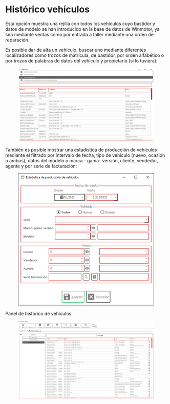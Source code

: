 # Histórico vehículos

Esta opción muestra una rejilla con todos los vehículos cuyo bastidor y datos de modelo se han introducido en la base de datos de Winmotor, ya sea mediante ventas como por entrada a taller mediante una orden de reparación.

Es posible dar de alta un vehículo, buscar uno mediante diferentes localizadores como trozos de matrícula, de bastidor, por orden alfabético o por trozos de palabras de datos del vehículo y propietario (si lo tuviera):

<figure><img src="../../.gitbook/assets/imagen (3) (1).png" alt=""><figcaption></figcaption></figure>

También es posible mostrar una estadística de producción de vehículos mediante el filtrado por intervalo de fecha, tipo de vehículo (nuevo, ocasión o ambos), datos del modelo o marca - gama- versión, cliente, vendedor, agente y por serie de facturación:

<figure><img src="../../.gitbook/assets/imagen (6) (1).png" alt=""><figcaption></figcaption></figure>

Panel de histórico de vehículos:

<figure><img src="../../.gitbook/assets/imagen (10).png" alt=""><figcaption></figcaption></figure>
